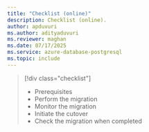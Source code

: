```yaml
---
title: "Checklist (online)"
description: Checklist (online).
author: apduvuri
ms.author: adityaduvuri
ms.reviewer: maghan
ms.date: 07/17/2025
ms.service: azure-database-postgresql
ms.topic: include
---
```

> [!div class="checklist"]
>  
> - Prerequisites
> - Perform the migration
> - Monitor the migration
> - Initiate the cutover
> - Check the migration when completed